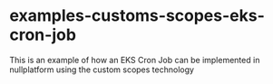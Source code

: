 # examples-customs-scopes-eks-cron-job
This is an example of how an EKS Cron Job can be implemented in nullplatform using the custom scopes technology
